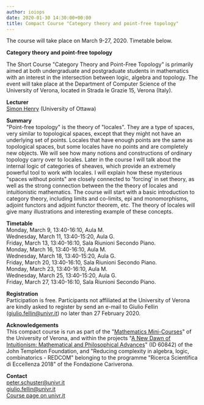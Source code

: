 ```yaml
---
author: ioiops
date: 2020-01-30 14:30:00+00:00
title: Compact Course "Category theory and point-free topology"
---
```


The course will take place on March 9-27, 2020. Timetable below.

**Category theory and point-free topology**

The Short Course "Category Theory and Point-Free Topology" is primarily
aimed at both undergraduate and postgraduate students in mathematics
with an interest in the intersection between logic, algebra and
topology. The event will take place at the Department of Computer
Science of the University of Verona, located in Strada le Grazie 15,
Verona (Italy).

**Lecturer**\
[Simon Henry](http://www.normalesup.org/~henry/) (University of Ottawa)

**Summary**\
"Point-free topology" is the theory of "locales". They are a type of
spaces, very similar to topological spaces, except that they might not
have an underlying set of points. Locales that have enough points are
the same as topological spaces, but some locales have no points and are
completely new objects. We will see how many notions and constructions
of ordinary topology carry over to locales. Later in the course I will
talk about the internal logic of categories of sheaves, which provide an
extremely powerful tool to work with locales. I will explain how these
mysterious "spaces without points" are closely connected to 'forcing' in
set theory, as well as the strong connection between the the theory of
locales and intuitionistic mathematics. The course will start with a
basic introduction to category theory, including limits and co-limits,
epi and monomorphisms, adjoint functors and adjoint functor theorem,
etc. The theory of locales will give many illustrations and interesting
example of these concepts.

**Timetable**\
Monday, March 9, 13:40-16:10, Aula M.\
Wednesday, March 11, 13:40-15:20, Aula G.\
Friday, March 13, 13:40-16:10, Sala Riunioni Secondo Piano.\
Monday, March 16, 13:40-16:10, Aula M.\
Wednesday, March 18, 13:40-15:20, Aula G.\
Friday, March 20, 13:40-16:10, Sala Riunioni Secondo Piano.\
Monday, March 23, 13:40-16:10, Aula M.\
Wednesday, March 25, 13:40-15:20, Aula G.\
Friday, March 27, 13:40-16:10, Sala Riunioni Secondo Piano.

**Registration**\
Participation is free. Participants not affiliated at the University of Verona are kindly asked
to register by send an e-mail to Giulio Fellin (giulio.fellin@univr.it) no later than 27 February 2020.

**Acknowledgements**\
This compact course is run as part of the "[Mathematics Mini-Courses](http://www.di.univr.it/?ent=ciclosem&idC=147)" of the University of Verona,
and within the projects "[A New Dawn of Intuitionism: Mathematical and Philosophical Advances](https://www.templeton.org/grant/a-new-dawn-of-intuitionism-mathematical-and-philosophical-advances)" (ID 60842)
of the John Templeton Foundation, and "Reducing complexity in algebra, logic, combinatorics - REDCOM"
belonging to the programme "Ricerca Scientifica di Eccellenza 2018" of the Fondazione Cariverona.

**Contact**\
peter.schuster@univr.it\
giulio.fellin@univr.it\
[Course page on univr.it](http://www.di.univr.it/?ent=seminario&id=5076&idC=70)
